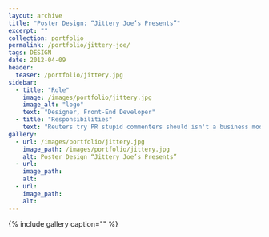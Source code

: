 ```yaml
---
layout: archive
title: "Poster Design: “Jittery Joe’s Presents”"
excerpt: ""
collection: portfolio
permalink: /portfolio/jittery-joe/
tags: DESIGN
date: 2012-04-09
header:
  teaser: /portfolio/jittery.jpg
sidebar:
  - title: "Role"
    image: /images/portfolio/jittery.jpg
    image_alt: "logo"
    text: "Designer, Front-End Developer"
  - title: "Responsibilities"
    text: "Reuters try PR stupid commenters should isn't a business model"
gallery:
  - url: /images/portfolio/jittery.jpg
    image_path: /images/portfolio/jittery.jpg
    alt: Poster Design “Jittery Joe’s Presents”
  - url:
    image_path:
    alt:
  - url:
    image_path:
    alt:
---
```


{% include gallery caption="" %}

